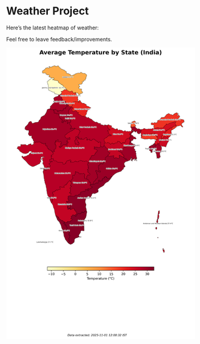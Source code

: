 # Weather Project

Here’s the latest heatmap of weather:

Feel free to leave feedback/improvements.

![India Heatmap](docs/assets/india_heatmap.png?v=05A90A)
